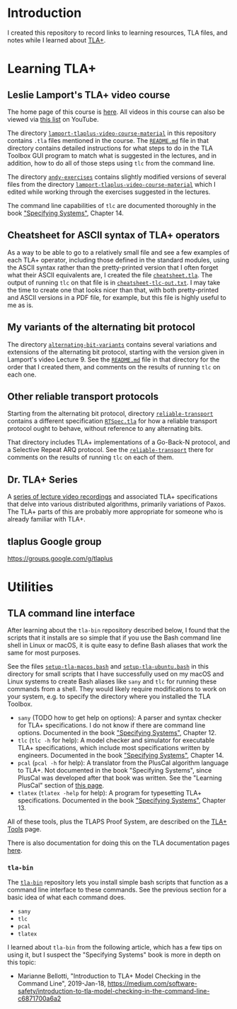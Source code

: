 # Introduction

I created this repository to record links to learning resources, TLA
files, and notes while I learned about
[TLA+](https://lamport.azurewebsites.net/tla/tla.html).


# Learning TLA+


## Leslie Lamport's TLA+ video course

The home page of this course is
[here](http://lamport.azurewebsites.net/video/videos.html).  All
videos in this course can also be viewed via [this
list](https://www.youtube.com/watch?v=p54W-XOIEF8&list=PLWAv2Etpa7AOAwkreYImYt0gIpOdWQevD)
on YouTube.

The directory
[`lamport-tlaplus-video-course-material`](lamport-tlaplus-video-course-material)
in this repository contains `.tla` files mentioned in the course.  The
[`README.md`](lamport-tlaplus-video-course-material/README.md) file in
that directory contains detailed instructions for what steps to do in
the TLA Toolbox GUI program to match what is suggested in the
lectures, and in addition, how to do all of those steps using `tlc`
from the command line.

The directory [`andy-exercises`](andy-exercises) contains slightly
modified versions of several files from the directory
[`lamport-tlaplus-video-course-material`](lamport-tlaplus-video-course-material)
which I edited while working through the exercises suggested in the
lectures.

The command line capabilities of `tlc` are documented thoroughly in
the book ["Specifying
Systems"](https://lamport.azurewebsites.net/tla/book.html), Chapter
14.


## Cheatsheet for ASCII syntax of TLA+ operators

As a way to be able to go to a relatively small file and see a few
examples of each TLA+ operator, including those defined in the
standard modules, using the ASCII syntax rather than the
pretty-printed version that I often forget what their ASCII
equivalents are, I created the file
[`cheatsheet.tla`](`tlaplus-cheatsheet/cheatsheet.tla`).  The output
of running `tlc` on that file is in
[`cheatsheet-tlc-out.txt`](`tlaplus-cheatsheet/cheatsheet-tlc-out.txt`).
I may take the time to create one that looks nicer than that, with
both pretty-printed and ASCII versions in a PDF file, for example, but
this file is highly useful to me as is.


## My variants of the alternating bit protocol

The directory [`alternating-bit-variants`](alternating-bit-variants)
contains several variations and extensions of the alternating bit
protocol, starting with the version given in Lamport's video Lecture
9.  See the [`README.md`](alternating-bit-variants/README.md) file in
that directory for the order that I created them, and comments on the
results of running `tlc` on each one.


## Other reliable transport protocols

Starting from the alternating bit protocol, directory
[`reliable-transport`](reliable-transport/README.md) contains a
different specification [`RTSpec.tla`](reliable-transport/RTSpec.tla)
for how a reliable transport protocol ought to behave, without
reference to any alternating bits.

That directory includes TLA+ implementations of a Go-Back-N protocol,
and a Selective Repeat ARQ protocol.  See the
[`reliable-transport`](reliable-transport/README.md) there for
comments on the results of running `tlc` on each of them.


## Dr. TLA+ Series

A [series of lecture video
recordings](https://github.com/tlaplus/DrTLAPlus) and associated TLA+
specifications that delve into various distributed algorithms,
primarily variations of Paxos.  The TLA+ parts of this are probably
more appropriate for someone who is already familiar with TLA+.


## tlaplus Google group

https://groups.google.com/g/tlaplus


# Utilities


## TLA command line interface

After learning about the `tla-bin` repository described below, I found
that the scripts that it installs are so simple that if you use the
Bash command line shell in Linux or macOS, it is quite easy to define
Bash aliases that work the same for most purposes.

See the files [`setup-tla-macos.bash`](setup-tla-macos.bash) and
[`setup-tla-ubuntu.bash`](setup-tla-ubuntu.bash) in this directory for
small scripts that I have successfully used on my macOS and Linux
systems to create Bash aliases like `sany` and `tlc` for running these
commands from a shell.  They would likely require modifications to
work on your system, e.g. to specify the directory where you installed
the TLA Toolbox.

* `sany` (TODO how to get help on options): A parser and syntax
  checker for TLA+ specifications.  I do not know if there are command
  line options.  Documented in the book ["Specifying
  Systems"](https://lamport.azurewebsites.net/tla/book.html), Chapter
  12.
* `tlc` (`tlc -h` for help): A model checker and simulator for
  executable TLA+ specifications, which include most specifications
  written by engineers.  Documented in the book ["Specifying
  Systems"](https://lamport.azurewebsites.net/tla/book.html), Chapter
  14.
* `pcal` (`pcal -h` for help): A translator from the PlusCal algorithm
  language to TLA+.  Not documented in the book "Specifying Systems",
  since PlusCal was developed after that book was written.  See the
  "Learning PlusCal" section of [this
  page](https://lamport.azurewebsites.net/tla/learning.html).
* `tlatex` (`tlatex -help` for help): A program for typesetting TLA+
  specifications.  Documented in the book ["Specifying
  Systems"](https://lamport.azurewebsites.net/tla/book.html), Chapter
  13.

All of these tools, plus the TLAPS Proof System, are described on the
[TLA+ Tools](https://lamport.azurewebsites.net/tla/tools.html) page.

There is also documentation for doing this on the TLA documentation
pages
[here](https://lamport.azurewebsites.net/tla/standalone-tools.html?back-link=tools.html).


### `tla-bin`

The [`tla-bin`](https://github.com/pmer/tla-bin) repository lets you
install simple bash scripts that function as a command line interface
to these commands.  See the previous section for a basic idea of what
each command does.

* `sany`
* `tlc`
* `pcal`
* `tlatex`

I learned about `tla-bin` from the following article, which has a few
tips on using it, but I suspect the "Specifying Systems" book is more
in depth on this topic:

* Marianne Bellotti, "Introduction to TLA+ Model Checking in the
  Command Line", 2019-Jan-18,
  https://medium.com/software-safety/introduction-to-tla-model-checking-in-the-command-line-c6871700a6a2

